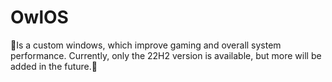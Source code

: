 # OwlOS
🦉Is a custom windows, which improve gaming and overall system performance. Currently, only the 22H2 version is available, but more will be added in the future.🦉
